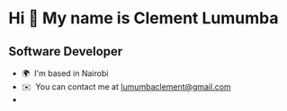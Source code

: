 Hi 👋 My name is Clement Lumumba
================================

Software Developer
------------------

* 🌍  I'm based in Nairobi
* ✉️  You can contact me at [lumumbaclement@gmail.com](mailto:lumumbaclement@gmail.com)
* 
